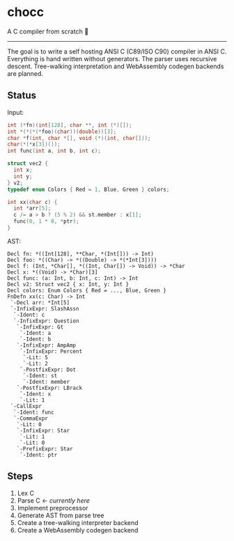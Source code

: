 # chocc

A C compiler from scratch 🍫

---

The goal is to write a self hosting ANSI C (C89/ISO C90) compiler in ANSI C.
Everything is hand written without generators.
The parser uses recursive descent.
Tree-walking interpretation and WebAssembly codegen backends are planned.

## Status

Input:

```c
int (*fn)(int[128], char **, int (*)[]);
int *(*(*(*foo)(char))(double))[3];
char *f(int, char *[], void (*)(int, char[]));
char(*(*x[3])());
int func(int a, int b, int c);

struct vec2 {
  int x;
  int y;
} v2;
typedef enum Colors { Red = 1, Blue, Green } colors;

int xx(char c) {
  int *arr[5];
  c /= a > b ? (5 % 2) && st.member : x[1];
  func(0, 1 * 0, *ptr);
}
```

AST:

```
Decl fn: *((Int[128], **Char, *(Int[])) -> Int)
Decl foo: *((Char) -> *((Double) -> *(*Int[3])))
Decl f: (Int, *Char[], *((Int, Char[]) -> Void)) -> *Char
Decl x: *((Void) -> *Char)[3]
Decl func: (a: Int, b: Int, c: Int) -> Int
Decl v2: Struct vec2 { x: Int, y: Int }
Decl colors: Enum Colors { Red = ..., Blue, Green }
FnDefn xx(c: Char) -> Int
 `-Decl arr: *Int[5]
 `-InfixExpr: SlashAssn
  `-Ident: c
  `-InfixExpr: Question
   `-InfixExpr: Gt
    `-Ident: a
    `-Ident: b
   `-InfixExpr: AmpAmp
    `-InfixExpr: Percent
     `-Lit: 5
     `-Lit: 2
    `-PostfixExpr: Dot
     `-Ident: st
     `-Ident: member
   `-PostfixExpr: LBrack
    `-Ident: x
    `-Lit: 1
 `-CallExpr
  `-Ident: func
  `-CommaExpr
   `-Lit: 0
   `-InfixExpr: Star
    `-Lit: 1
    `-Lit: 0
   `-PrefixExpr: Star
    `-Ident: ptr
```

## Steps

1. Lex C
2. Parse C ← _currently here_
3. Implement preprocessor
4. Generate AST from parse tree
5. Create a tree-walking interpreter backend
6. Create a WebAssembly codegen backend
